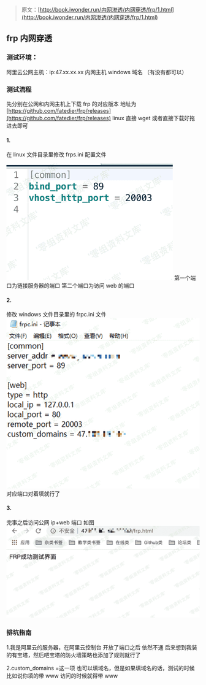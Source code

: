 > 原文：[http://book.iwonder.run/内网渗透/内网穿透/frp/1.html](http://book.iwonder.run/内网渗透/内网穿透/frp/1.html)

## frp 内网穿透

### 测试环境：

阿里云公网主机：ip:47.xx.xx.xx 内网主机 windows 域名 （有没有都可以）

### 测试流程

先分别在公网和内网主机上下载 frp 的对应版本 地址为[https://github.com/fatedier/frp/releases](https://github.com/fatedier/frp/releases) linux 直接 wget 或者直接下载好拖进去即可

#### 1.

在 linux 文件目录里修改 frps.ini 配置文件

![image](img/5a95b7c94c96186af2d0afbfae8ab31d.png) 第一个端口为链接服务器的端口 第二个端口为访问 web 的端口

#### 2.

修改 windows 文件目录里的 frpc.ini 文件 ![image](img/336e45a39f435dc53884a16d6730e8a2.png) 对应端口对着填就行了

#### 3.

完事之后访问公网 ip+web 端口 如图 ![image](img/8e0cd2f62922d0fe38c6890b7a5e823c.png)

### 排坑指南

1.我是阿里云的服务器，在阿里云控制台 开放了端口之后 依然不通 后来想到我装的有宝塔，然后吧宝塔的防火墙策略也添加了规则就行了

2.custom_domains =这一项 也可以填域名，但是如果填域名的话，测试的时候 比如说你填的带 www 访问的时候就得带 www

